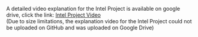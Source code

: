 A detailed video explanation for the Intel Project is available on google drive, click the link:
[Intel Project Video](https://drive.google.com/file/d/1y0zHbecpfFLH25lg24_Wu-sAX7mu-kjY/view?usp=sharing)<br>
(Due to size limitations, the explanation video for the Intel Project could not be uploaded on GitHub and was uploaded on Google Drive)
